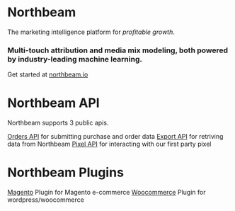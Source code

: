 # Northbeam

The marketing intelligence platform for *profitable growth*.

<h3>Multi-touch attribution and media mix modeling, both powered by industry-leading machine learning.</h3>

Get started at [northbeam.io](https://www.northbeam.io/)

# Northbeam API
Northbeam supports 3 public apis.

[Orders API](https://northbeam-orders-api.readme.io/) for submitting purchase and order data
[Export API](https://northbeam-data-export.readme.io/docs) for retriving data from Northbeam
[Pixel API](https://northbeam-pixel-api.readme.io/docs) for interacting with our first party pixel

# Northbeam Plugins

[Magento](https://github.com/north-beam/magento) Plugin for Magento e-commerce
[Woocommerce](https://dashboard.northbeam.io) Plugin for wordpress/woocommerce
